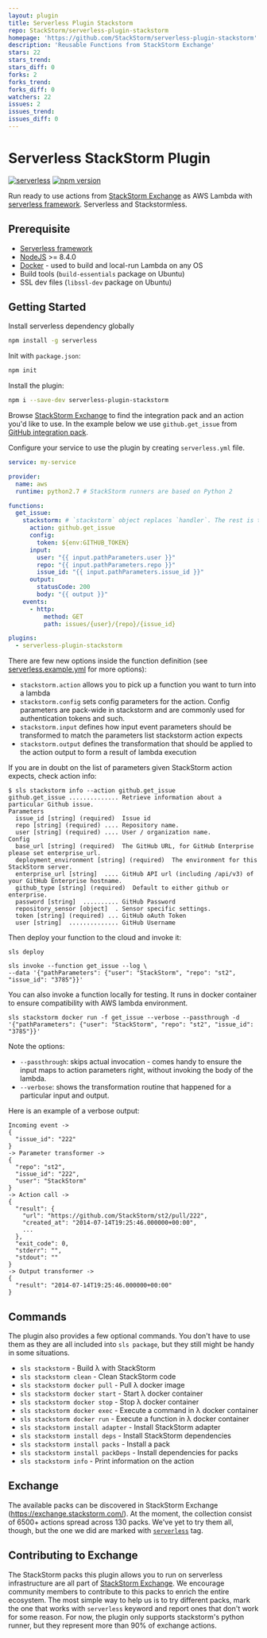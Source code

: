 ```yaml
---
layout: plugin
title: Serverless Plugin Stackstorm
repo: StackStorm/serverless-plugin-stackstorm
homepage: 'https://github.com/StackStorm/serverless-plugin-stackstorm'
description: 'Reusable Functions from StackStorm Exchange'
stars: 22
stars_trend: 
stars_diff: 0
forks: 2
forks_trend: 
forks_diff: 0
watchers: 22
issues: 2
issues_trend: 
issues_diff: 0
---
```



# Serverless StackStorm Plugin

[![serverless](http://public.serverless.com/badges/v3.svg)](http://www.serverless.com)
[![npm version](https://badge.fury.io/js/serverless-plugin-stackstorm.svg)](https://badge.fury.io/js/serverless-plugin-stackstorm)

Run ready to use actions from [StackStorm Exchange](https://exchange.stackstorm.com/)
as AWS Lambda with [serverless framework](http://serverless.com/). Serverless and Stackstormless.

## Prerequisite

- [Serverless framework](https://serverless.com/framework/docs/getting-started/)
- [NodeJS](https://nodejs.org/en/download/) >= 8.4.0
- [Docker](https://docs.docker.com/engine/installation/) - used to build and local-run Lambda on any OS
- Build tools (``build-essentials`` package on Ubuntu)
- SSL dev files (``libssl-dev`` package on Ubuntu)

## Getting Started

Install serverless dependency globally

```bash
npm install -g serverless
```

Init with `package.json`:

```bash
npm init
```

Install the plugin:

```bash
npm i --save-dev serverless-plugin-stackstorm
```

Browse [StackStorm Exchange](https://exchange.stackstorm.com/)
to find the integration pack and an action you'd like to use.
In the example below we use `github.get_issue` from [GitHub integration pack](https://github.com/StackStorm-Exchange/stackstorm-github).

Configure your service to use the plugin by creating `serverless.yml` file.

```yaml
service: my-service

provider:
  name: aws
  runtime: python2.7 # StackStorm runners are based on Python 2

functions:
  get_issue:
    stackstorm: # `stackstorm` object replaces `handler`. The rest is the same.
      action: github.get_issue
      config:
        token: ${env:GITHUB_TOKEN}
      input:
        user: "{{ input.pathParameters.user }}"
        repo: "{{ input.pathParameters.repo }}"
        issue_id: "{{ input.pathParameters.issue_id }}"
      output:
        statusCode: 200
        body: "{{ output }}"
    events:
      - http:
          method: GET
          path: issues/{user}/{repo}/{issue_id}

plugins:
  - serverless-plugin-stackstorm
```

There are few new options inside the function definition
(see [serverless.example.yml](./serverless.example.yml) for more options):
  - `stackstorm.action` allows you to pick up a function you want to turn into a lambda
  - `stackstorm.config` sets config parameters for the action. Config parameters are pack-wide in stackstorm and are commonly used for authentication tokens and such.
  - `stackstorm.input` defines how input event parameters should be transformed to match the parameters list stackstorm action expects
  - `stackstorm.output` defines the transformation that should be applied to the action output to form a result of lambda execution

If you are in doubt on the list of parameters given StackStorm action expects, check action info:

```
$ sls stackstorm info --action github.get_issue
github.get_issue .............. Retrieve information about a particular Github issue.
Parameters
  issue_id [string] (required)  Issue id
  repo [string] (required) .... Repository name.
  user [string] (required) .... User / organization name.
Config
  base_url [string] (required)  The GitHub URL, for GitHub Enterprise please set enterprise_url.
  deployment_environment [string] (required)  The environment for this StackStorm server.
  enterprise_url [string]  .... GitHub API url (including /api/v3) of your GitHub Enterprise hostname.
  github_type [string] (required)  Default to either github or enterprise.
  password [string]  .......... GitHub Password
  repository_sensor [object]  . Sensor specific settings.
  token [string] (required) ... GitHub oAuth Token
  user [string]  .............. GitHub Username
```

Then deploy your function to the cloud and invoke it:

```
sls deploy

sls invoke --function get_issue --log \
--data '{"pathParameters": {"user": "StackStorm", "repo": "st2", "issue_id": "3785"}}'
```

You can also invoke a function locally for testing. It runs in docker container to ensure
compatibility with AWS lambda environment.
```
sls stackstorm docker run -f get_issue --verbose --passthrough -d '{"pathParameters": {"user": "StackStorm", "repo": "st2", "issue_id": "3785"}}'
```

Note the options:

* `--passthrough`: skips actual invocation - comes handy to ensure the input maps to action parameters right, without invoking the body of the lambda.
* `--verbose`:  shows the transformation routine that happened for a particular input and output.

Here is an example of a verbose output:
```
Incoming event ->
{
  "issue_id": "222"
}
-> Parameter transformer ->
{
  "repo": "st2",
  "issue_id": "222",
  "user": "StackStorm"
}
-> Action call ->
{
  "result": {
    "url": "https://github.com/StackStorm/st2/pull/222",
    "created_at": "2014-07-14T19:25:46.000000+00:00",
    ...
  },
  "exit_code": 0,
  "stderr": "",
  "stdout": ""
}
-> Output transformer ->
{
  "result": "2014-07-14T19:25:46.000000+00:00"
}
```

## Commands

  The plugin also provides a few optional commands. You don't have to use them as they are all included into `sls package`, but they still might be handy in some situations.

 - `sls stackstorm` - Build λ with StackStorm
 - `sls stackstorm clean` - Clean StackStorm code
 - `sls stackstorm docker pull` - Pull λ docker image
 - `sls stackstorm docker start` - Start λ docker container
 - `sls stackstorm docker stop` - Stop λ docker container
 - `sls stackstorm docker exec` - Execute a command in λ docker container
 - `sls stackstorm docker run` - Execute a function in λ docker container
 - `sls stackstorm install adapter` - Install StackStorm adapter
 - `sls stackstorm install deps` - Install StackStorm dependencies
 - `sls stackstorm install packs` - Install a pack
 - `sls stackstorm install packDeps` - Install dependencies for packs
 - `sls stackstorm info` - Print information on the action

## Exchange

The available packs can be discovered in StackStorm Exchange (https://exchange.stackstorm.com/). At the moment, the collection consist of 6500+ actions spread across 130 packs. We've yet to try them all, though, but the one we did are marked with [`serverless`](https://exchange.stackstorm.org/#serverless) tag.

## Contributing to Exchange

The StackStorm packs this plugin allows you to run on serverless infrastructure are all part of [StackStorm Exchange](https://github.com/StackStorm-Exchange). We encourage community members to contribute to this packs to enrich the entire ecosystem. The most simple way to help us is to try different packs, mark the one that works with `serverless` keyword and report ones that don't work for some reason. For now, the plugin only supports stackstorm's python runner, but they represent more than 90% of exchange actions.


